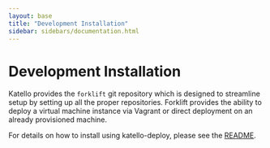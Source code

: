 ```yaml
---
layout: base
title: "Development Installation"
sidebar: sidebars/documentation.html
---
```


# Development Installation

Katello provides the `forklift` git repository which is designed to streamline setup by setting up all the proper repositories.
Forklift provides the ability to deploy a virtual machine instance via Vagrant or direct deployment on an already provisioned machine.

For details on how to install using katello-deploy, please see the [README](https://github.com/Katello/forklift/blob/master/README.md).

